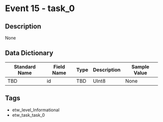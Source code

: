 # Event 15 - task_0

## Description
None

## Data Dictionary
|Standard Name|Field Name|Type|Description|Sample Value|
|---|---|---|---|---|
|TBD|id|TBD|UInt8|None|None|

## Tags
* etw_level_Informational
* etw_task_task_0